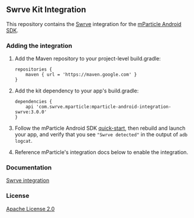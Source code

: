 ## Swrve Kit Integration

This repository contains the [Swrve](https://www.swrve.com/) integration for the [mParticle Android SDK](https://github.com/mParticle/mparticle-android-sdk).

### Adding the integration
1. Add the Maven repository to your project-level build.gradle:
	```
	repositories {
        maven { url = 'https://maven.google.com' }
	}
	```

2. Add the kit dependency to your app's build.gradle:
    ```
    dependencies {
        api 'com.swrve.mparticle:mparticle-android-integration-swrve:3.0.0'
    }
    ```
2. Follow the mParticle Android SDK [quick-start](https://github.com/mParticle/mparticle-android-sdk), then rebuild and launch your app, and verify that you see `"Swrve detected"` in the output of `adb logcat`.
3. Reference mParticle's integration docs below to enable the integration.

### Documentation

[Swrve integration](https://docs.mparticle.com/integrations/swrve/event/)

### License

[Apache License 2.0](http://www.apache.org/licenses/LICENSE-2.0)
